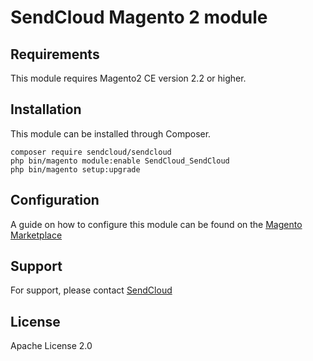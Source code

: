 # SendCloud Magento 2 module

## Requirements
This module requires Magento2 CE version 2.2 or higher.
## Installation
This module can be installed through Composer. 
````
composer require sendcloud/sendcloud
php bin/magento module:enable SendCloud_SendCloud
php bin/magento setup:upgrade
````

## Configuration
A guide on how to configure this module can be found on the [Magento Marketplace](https://marketplace.magento.com/sendcloud-sendcloud.html)

## Support
For support, please contact [SendCloud](https://www.sendcloud.com/contact/)

## License
Apache License 2.0